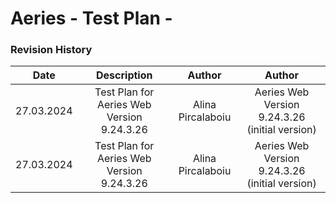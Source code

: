 #    Aeries - Test Plan -
### Revision History 
| Date | Description | Author  | Author |
|:---:| :---: | :---: | :---:|
| 27.03.2024 | Test Plan for Aeries Web Version 9.24.3.26    | Alina Pircalaboiu  | Aeries Web Version 9.24.3.26 (initial version) |
| 27.03.2024 | Test Plan for Aeries Web Version 9.24.3.26    | Alina Pircalaboiu  | Aeries Web Version 9.24.3.26 (initial version) |
